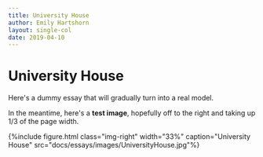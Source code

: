 ```yaml
---
title: University House
author: Emily Hartshorn
layout: single-col
date: 2019-04-10
---
```



# University House

Here's a dummy essay that will gradually turn into a real model.

In the meantime, here's a **test image**, hopefully off to the right and taking up 1/3 of the page width.

{%include figure.html class="img-right" width="33%" caption="University House" src="docs/essays/images/UniversityHouse.jpg"%}

